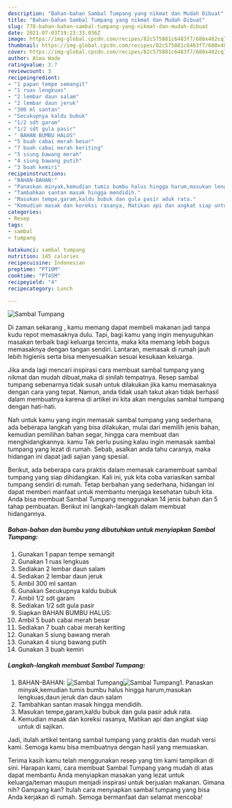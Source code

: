 ```yaml
---
description: "Bahan-bahan Sambal Tumpang yang nikmat dan Mudah Dibuat"
title: "Bahan-bahan Sambal Tumpang yang nikmat dan Mudah Dibuat"
slug: 778-bahan-bahan-sambal-tumpang-yang-nikmat-dan-mudah-dibuat
date: 2021-07-03T19:23:33.036Z
image: https://img-global.cpcdn.com/recipes/82c575881c6483f7/680x482cq70/sambal-tumpang-foto-resep-utama.jpg
thumbnail: https://img-global.cpcdn.com/recipes/82c575881c6483f7/680x482cq70/sambal-tumpang-foto-resep-utama.jpg
cover: https://img-global.cpcdn.com/recipes/82c575881c6483f7/680x482cq70/sambal-tumpang-foto-resep-utama.jpg
author: Alma Wade
ratingvalue: 3.7
reviewcount: 3
recipeingredient:
- "1 papan tempe semangit"
- "1 ruas lengkuas"
- "2 lembar daun salam"
- "2 lembar daun jeruk"
- "300 ml santan"
- "Secukupnya kaldu bubuk"
- "1/2 sdt garam"
- "1/2 sdt gula pasir"
- " BAHAN BUMBU HALUS"
- "5 buah cabai merah besar"
- "7 buah cabai merah keriting"
- "5 siung bawang merah"
- "4 siung bawang putih"
- "3 buah kemiri"
recipeinstructions:
- "BAHAN-BAHAN:"
- "Panaskan minyak,kemudian tumis bumbu halus hingga harum,masukan lengkuas,daun jeruk dan daun salam"
- "Tambahkan santan masak hingga mendidih."
- "Masukan tempe,garam,kaldu bubuk dan gula pasir aduk rata."
- "Kemudian masak dan koreksi rasanya, Matikan api dan angkat siap untuk di sajikan."
categories:
- Resep
tags:
- sambal
- tumpang

katakunci: sambal tumpang 
nutrition: 145 calories
recipecuisine: Indonesian
preptime: "PT10M"
cooktime: "PT45M"
recipeyield: "4"
recipecategory: Lunch

---
```



![Sambal Tumpang](https://img-global.cpcdn.com/recipes/82c575881c6483f7/680x482cq70/sambal-tumpang-foto-resep-utama.jpg)

Di zaman  sekarang , kamu memang dapat membeli makanan jadi tanpa kudu repot memasaknya dulu. Tapi, bagi kamu yang ingin menyuguhkan masakan terbaik bagi keluarga tercinta, maka kita memang lebih bagus memasaknya dengan tangan sendiri. Lantaran, memasak di rumah jauh lebih higienis serta bisa menyesuaikan sesuai kesukaan keluarga.

Jika anda lagi mencari inspirasi cara membuat sambal tumpang yang nikmat dan mudah dibuat,maka di sinilah tempatnya. Resep sambal tumpang  sebenarnya tidak susah untuk dilakukan jika kamu memasaknya dengan cara yang tepat. Namun, anda tidak usah takut akan tidak berhasil dalam membuatnya 
karena di artikel ini kita akan mengulas sambal tumpang dengan hati-hati.  



Nah untuk kamu yang ingin memasak sambal tumpang yang sederhana, ada beberapa langkah yang bisa dilakukan, mulai dari memilih jenis bahan, kemudian pemilihan bahan segar, hingga cara membuat dan menghidangkannya. kamu Tak perlu pusing kalau ingin memasak sambal tumpang yang lezat di rumah. Sebab, asalkan anda  tahu caranya, maka hidangan ini dapat jadi sajian yang spesial.

Berikut, ada beberapa cara praktis  dalam memasak caramembuat sambal tumpang yang siap dihidangkan. Kali ini, yuk kita coba variasikan sambal tumpang sendiri di rumah. Tetap berbahan yang sederhana, hidangan ini dapat memberi manfaat untuk membantu menjaga kesehatan tubuh kita. Anda bisa membuat Sambal Tumpang menggunakan 14 jenis bahan dan 5 tahap pembuatan. Berikut ini langkah-langkah dalam membuat hidangannya.

<!--inarticleads1-->

##### Bahan-bahan dan bumbu yang dibutuhkan untuk menyiapkan Sambal Tumpang:

1. Gunakan 1 papan tempe semangit
1. Gunakan 1 ruas lengkuas
1. Sediakan 2 lembar daun salam
1. Sediakan 2 lembar daun jeruk
1. Ambil 300 ml santan
1. Gunakan Secukupnya kaldu bubuk
1. Ambil 1/2 sdt garam
1. Sediakan 1/2 sdt gula pasir
1. Siapkan  BAHAN BUMBU HALUS:
1. Ambil 5 buah cabai merah besar
1. Sediakan 7 buah cabai merah keriting
1. Gunakan 5 siung bawang merah
1. Gunakan 4 siung bawang putih
1. Gunakan 3 buah kemiri




<!--inarticleads2-->

##### Langkah-langkah membuat Sambal Tumpang:

1. BAHAN-BAHAN:
<img src="https://img-global.cpcdn.com/steps/e59becbabf3d433a/160x128cq70/sambal-tumpang-langkah-memasak-1-foto.jpg" alt="Sambal Tumpang"><img src="https://img-global.cpcdn.com/steps/79e04a114c616031/160x128cq70/sambal-tumpang-langkah-memasak-1-foto.jpg" alt="Sambal Tumpang">1. Panaskan minyak,kemudian tumis bumbu halus hingga harum,masukan lengkuas,daun jeruk dan daun salam
1. Tambahkan santan masak hingga mendidih.
1. Masukan tempe,garam,kaldu bubuk dan gula pasir aduk rata.
1. Kemudian masak dan koreksi rasanya, Matikan api dan angkat siap untuk di sajikan.




Jadi, itulah artikel tentang  sambal tumpang  yang praktis dan mudah versi kami. Semoga kamu bisa membuatnya dengan hasil yang memuaskan. 

Terima kasih kamu telah menggunakan resep yang tim kami tampilkan di sini. Harapan kami, cara membuat  Sambal Tumpang yang mudah di atas dapat membantu Anda menyiapkan masakan yang lezat untuk keluarga/teman maupun menjadi inspirasi untuk berjualan makanan. Gimana nih? Gampang kan? Itulah cara menyiapkan sambal tumpang yang bisa Anda kerjakan di rumah. Semoga bermanfaat dan selamat mencoba!

